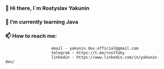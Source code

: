 ### 👋 Hi there, I`m Rostyslav Yakunin 
### 🌱 I’m currently learning Java
### 📫 How to reach me: 
                        email - yakunin.dev.official@gmail.com
                        telegram - https://t.me/rostYaky
                        linkedin - https://www.linkedin.com/in/yakunin-dev/

<!--
**RostikYakunin/RostikYakunin** is a ✨ _special_ ✨ repository because its `README.md` (this file) appears on your GitHub profile.

Here are some ideas to get you started:

- 🔭 I’m currently working on ...
- 🌱 I’m currently learning ...
- 👯 I’m looking to collaborate on ...
- 🤔 I’m looking for help with ...
- 💬 Ask me about ...
- 📫 How to reach me: ...
- 😄 Pronouns: ...
- ⚡ Fun fact: ...
-->
